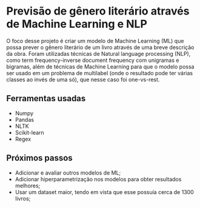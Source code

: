 # Previsão de gênero literário através de Machine Learning e NLP
O foco desse projeto é criar um modelo de Machine Learning (ML) que possa prever o gênero literário de um livro através de uma breve descrição da obra.
Foram utilizadas técnicas de Natural language processing (NLP), como term frequency-inverse document frequency com unigramas e bigramas, além de técnicas de Machine Learning para que o modelo possa ser usado em um problema de multilabel (onde o resultado pode ter várias classes ao invés de uma só), que nesse caso foi one-vs-rest.

## Ferramentas usadas
- Numpy
- Pandas
- NLTK
- Scikit-learn
- Regex

## Próximos passos
- Adicionar e avaliar outros modelos de ML;
- Adicionar hiperparametrização nos modelos para obter resultados melhores;
- Usar um dataset maior, tendo em vista que esse possuía cerca de 1300 livros;
